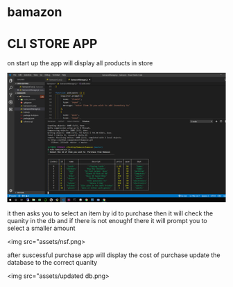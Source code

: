 # bamazon

# CLI STORE APP

on start up the app will display all products in store

<img src="assets/start.png">

it then asks you to select an item by id to purchase
then it will check the quanity in the db and if there is not enoughf there it will prompt you to select a smaller amount

<img src="assets/nsf.png>

after suscessful purchase app will display the cost of purchase
update the database to the correct quanity

<img src="assets/updated db.png>
